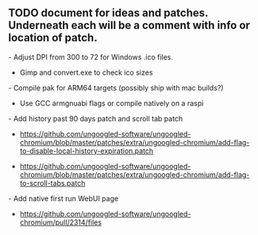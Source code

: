 ## TODO document for ideas and patches. Underneath each will be a comment with info or location of patch.


&#45; Adjust DPI from 300 to 72 for Windows .ico files.

 - Gimp and convert.exe to check ico sizes

&#45; Compile pak for ARM64 targets (possibly ship with mac builds?)

 - Use GCC armgnuabi flags or compile natively on a raspi

&#45; Add history past 90 days patch and scroll tab patch

 - https://github.com/ungoogled-software/ungoogled-chromium/blob/master/patches/extra/ungoogled-chromium/add-flag-to-disable-local-history-expiration.patch

 - https://github.com/ungoogled-software/ungoogled-chromium/blob/master/patches/extra/ungoogled-chromium/add-flag-to-scroll-tabs.patch

&#45; Add native first run WebUI page

 - https://github.com/ungoogled-software/ungoogled-chromium/pull/2314/files
